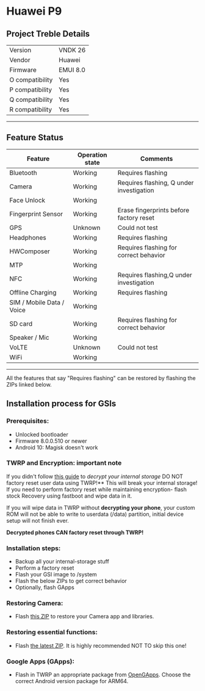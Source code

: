 # Huawei P9
## Project Treble Details
|||
|-----------------|----------| 
| Version         | VNDK 26  | 
| Vendor          | Huawei   |
| Firmware        | EMUI 8.0 |
| O compatibility | Yes      |
| P compatibility | Yes      |
| Q compatibility | Yes      |
| R compatibility | Yes      |
---

## Feature Status
| Feature                   | Operation state | Comments                                |
|---------------------------|-----------------|-----------------------------------------|
| Bluetooth                 | Working         | Requires flashing                       |
| Camera                    | Working         | Requires flashing, Q under investigation|
| Face Unlock               | Working         |                                         |
| Fingerprint Sensor        | Working         | Erase fingerprints before factory reset |
| GPS                       | Unknown         | Could not test                          |
| Headphones                | Working         | Requires flashing                       |
| HWComposer                | Working         | Requires flashing for correct behavior  |
| MTP                       | Working         |                                         |
| NFC                       | Working         | Requires flashing,Q under investigation |
| Offline Charging          | Working         | Requires flashing                       |
| SIM / Mobile Data / Voice | Working         |                                         |
| SD card                   | Working         | Requires flashing for correct behavior  |
| Speaker / Mic             | Working         |                                         |
| VoLTE                     | Unknown         | Could not test                          |
| WiFi                      | Working         |                                         |
---
All the features that say "Requires flashing" can be restored by flashing the ZIPs linked below.

## Installation process for GSIs
### Prerequisites:
- Unlocked bootloader
- Firmware 8.0.0.510 or newer
- Android 10: Magisk doesn't work

### TWRP and Encryption: important note
If you didn't follow [this guide](https://forum.xda-developers.com/p9/how-to/guide-easy-decryption-guide-gsi-users-t4115033) to _decrypt your internal storage_ DO NOT factory reset user data using TWRP!** This will break your internal storage! If you need to perform factory reset while maintaining encryption- flash stock Recovery using fastboot and wipe data in it.  

If you will wipe data in TWRP without **decrypting your phone**, your custom ROM will not be able to write to userdata (/data) partition, initial device setup will not finish ever.  

**Decrypted phones CAN factory reset through TWRP!**  

### Installation steps:
* Backup all your internal-storage stuff
* Perform a factory reset
* Flash your GSI image to /system
* Flash the below ZIPs to get correct behavior
* Optionally, flash GApps

### Restoring Camera:
* Flash [this ZIP](https://forum.xda-developers.com/p9/themes/p9-camera-treble-gsi-t4006381) to restore your Camera app and libraries.

### Restoring essential functions:
* Flash [the latest ZIP](https://drive.google.com/drive/folders/1rpCeajjRfozMrTBgSvKELgtb9GwOeXfh). It is highly recommended NOT TO skip this one!

### Google Apps (GApps):
* Flash in TWRP an appropriate package from [OpenGApps](https://opengapps.org/). Choose the correct Android version package for ARM64.